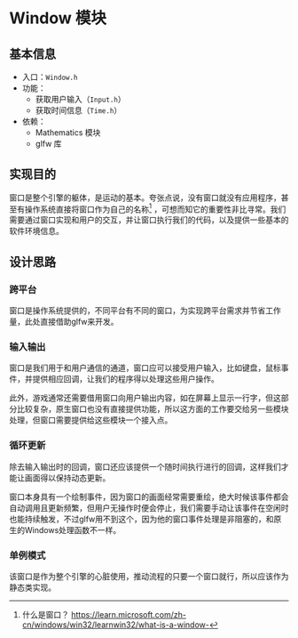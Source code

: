 ﻿# Window 模块

## 基本信息

- 入口：`Window.h`
- 功能：
    - 获取用户输入（`Input.h`）
    - 获取时间信息（`Time.h`）
- 依赖：
    - Mathematics 模块
    - glfw 库

## 实现目的

窗口是整个引擎的躯体，是运动的基本。夸张点说，没有窗口就没有应用程序，甚至有操作系统直接将窗口作为自己的名称[^1]
，可想而知它的重要性非比寻常。我们需要通过窗口实现和用户的交互，并让窗口执行我们的代码，以及提供一些基本的软件环境信息。

## 设计思路

### 跨平台

窗口是操作系统提供的，不同平台有不同的窗口，为实现跨平台需求并节省工作量，此处直接借助glfw来开发。

### 输入输出

窗口是我们用于和用户通信的通道，窗口应可以接受用户输入，比如键盘，鼠标事件，并提供相应回调，让我们的程序得以处理这些用户操作。

此外，游戏通常还需要借用窗口向用户输出内容，如在屏幕上显示一行字，但这部分比较复杂，原生窗口也没有直接提供功能，所以这方面的工作要交给另一些模块处理，但窗口需要提供给这些模块一个接入点。

### 循环更新

除去输入输出时的回调，窗口还应该提供一个随时间执行进行的回调，这样我们才能让画面得以保持动态更新。

窗口本身具有一个绘制事件，因为窗口的画面经常需要重绘，绝大时候该事件都会自动调用且更新频繁，但用户无操作时便会停止，我们需要手动让该事件在空闲时也能持续触发，不过glfw用不到这个，因为他的窗口事件处理是非阻塞的，和原生的Windows处理函数不一样。

### 单例模式

该窗口是作为整个引擎的心脏使用，推动流程的只要一个窗口就行，所以应该作为静态类实现。

[^1]: 什么是窗口？ https://learn.microsoft.com/zh-cn/windows/win32/learnwin32/what-is-a-window-